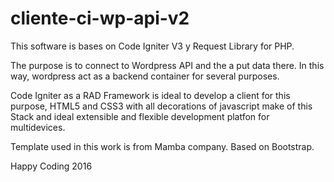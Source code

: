 # cliente-ci-wp-api-v2
This software is bases on Code Igniter V3 y Request Library for PHP.

The purpose is to connect to Wordpress API and the a put data there. In this way, wordpress act as a backend container for several purposes.

Code Igniter as a RAD Framework is ideal to develop a client for this purpose, HTML5 and CSS3 with all decorations of javascript make of this Stack and ideal extensible and flexible development platfon for multidevices.

Template used in this work is from  Mamba company. Based on Bootstrap.

Happy Coding 2016
